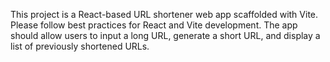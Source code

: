 <!-- Use this file to provide workspace-specific custom instructions to Copilot. For more details, visit https://code.visualstudio.com/docs/copilot/copilot-customization#_use-a-githubcopilotinstructionsmd-file -->

This project is a React-based URL shortener web app scaffolded with Vite. Please follow best practices for React and Vite development. The app should allow users to input a long URL, generate a short URL, and display a list of previously shortened URLs.
